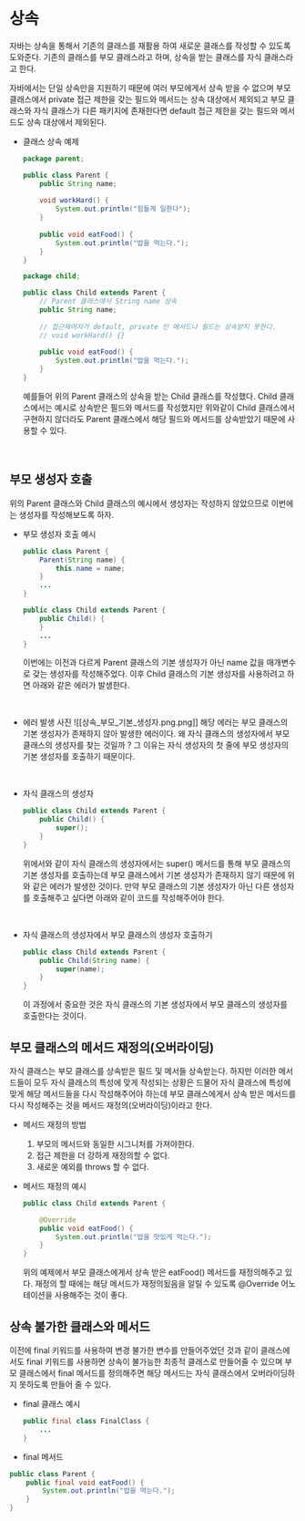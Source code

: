 # 상속

자바는 상속을 통해서 기존의 클래스를 재활용 하여 새로운 클래스를 작성할 수 있도록 도와준다. 기존의 클래스를 부모 클래스라고 하며, 상속을 받는 클래스를 자식 클래스라고 한다.

자바에서는 단일 상속만을 지원하기 때문에 여러 부모에게서 상속 받을 수 없으며 부모 클래스에서 private 접근 제한을 갖는 필드와 메서드는 상속 대상에서 제외되고 부모 클래스와 자식 클래스가 다른 패키지에 존재한다면 default 접근 제한을 갖는 필드와 메서드도 상속 대상에서 제외된다.

- 클래스 상속 예제
	```java
	package parent;
	
	public class Parent {
		public String name;  
		  
		void workHard() {  
		    System.out.println("힘들게 일한다");  
		}  
		  
		public void eatFood() {  
		    System.out.println("밥을 먹는다.");  
		}
	}
	
	package child;
	
	public class Child extends Parent {
		// Parent 클래스에서 String name 상속
		public String name;
		
		// 접근제어자가 default, private 인 메서드나 필드는 상속받지 못한다.
		// void workHard() {} 
		
		public void eatFood() {
			System.out.println("밥을 먹는다.");  
		}
	}
	```

	예를들어 위의 Parent 클래스의 상속을 받는 Child 클래스를 작성했다. Child 클래스에서는 예시로 상속받은 필드와 메서드를 작성했지만 위와같이 Child 클래스에서 구현하지 않더라도 Parent 클래스에서 해당 필드와 메서드를 상속받았기 때문에 사용할 수 있다.

<br>

## 부모 생성자 호출

위의 Parent 클래스와 Child 클래스의 예시에서 생성자는 작성하지 않았으므로 이번에는 생성자를 작성해보도록 하자.

- 부모 생성자 호출 예시
	```java
	public class Parent {
		Parent(String name) {  
		    this.name = name;  
		}
		...
	}
	
	public class Child extends Parent {
		public Child() { 
		}
		...
	}
	```
	
	이번에는 이전과 다르게 Parent 클래스의 기본 생성자가 아닌 name 값을 매개변수로 갖는 생성자를 작성해주었다. 이후 Child 클래스의 기본 생성자를 사용하려고 하면 아래와 같은 에러가 발생한다. 

<br>

- 에러 발생 사진
	![[상속_부모_기본_생성자.png.png]]
	해당 에러는 부모 클래스의 기본 생성자가 존재하지 않아 발생한 에러이다. 왜 자식 클래스의 생성자에서 부모 클래스의 생성자를 찾는 것일까 ?  그 이유는 자식 생성자의 첫 줄에 부모 생성자의 기본 생성자를 호출하기 때문이다.

<br>

- 자식 클래스의 생성자
	```java
	public class Child extends Parent {
		public Child() {
			super();
		}
	}
	
	```
	
	위에서와 같이 자식 클래스의 생성자에서는 super() 메서드를 통해 부모 클래스의 기본 생성자를 호출하는데 부모 클래스에서 기본 생성자가 존재하지 않기 때문에 위와 같은 에러가 발생한 것이다. 만약 부모 클래스의 기본 생성자가 아닌 다른 생성자를 호출해주고 싶다면 아래와 같이 코드를 작성해주어야 한다.

<br>

- 자식 클래스의 생성자에서 부모 클래스의 생성자 호출하기
	```java
	public class Child extends Parent {
		public Child(String name) {
			super(name);
		}
	}
	```
	이 과정에서 중요한 것은 자식 클래스의 기본 생성자에서 부모 클래스의 생성자를 호출한다는 것이다.

## 부모 클래스의 메서드 재정의(오버라이딩)

자식 클래스는 부모 클래스를 상속받은 필드 및 메서들 상속받는다. 하지만 이러한 메서드들이 모두 자식 클래스의 특성에 맞게 작성되는 상황은 드물어 자식 클래스에 특성에 맞게 해당 메서드들을 다시 작성해주어야 하는데 부모 클래스에게서 상속 받은 메서드를 다시 작성해주는 것을 메서드 재정의(오버라이딩)이라고 한다.

- 메서드 재정의 방법
	1. 부모의 메서드와 동일한 시그니처를 가져야한다.
	2. 접근 제한을 더 강하게 재정의할 수 없다.
	3. 새로운 예외를 throws 할 수 없다.

- 메서드 재정의 예시
	```java
	public class Child extends Parent {
	
		@Override
		public void eatFood() {
			System.out.println("밥을 맛있게 먹는다.");  
		}
	}
	```

	위의 예제에서 부모 클래스에게서 상속 받은 eatFood() 메서드를 재정의해주고 있다. 재정의 할 때에는 해당 메서드가 재정의됬음을 알릴 수 있도록 @Override 어노테이션을 사용해주는 것이 좋다.

## 상속 불가한 클래스와 메서드

이전에 final 키워드를 사용하여 변경 불가한 변수를 만들어주었던 것과 같이 클래스에서도 final 키워드를 사용하면 상속이 불가능한 최종적 클래스로 만들어줄 수 있으며 부모 클래스에서 final 메서드를 정의해주면 해당 메서드는 자식 클래스에서 오버라이딩하지 못하도록 만들어 줄 수 있다.

- final 클래스 예시
	```java
	public final class FinalClass {
		...
	}
	```

- final 메서드
```java
public class Parent {
	public final void eatFood() {
		System.out.println("밥을 먹는다.");  
	}
}
```










